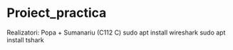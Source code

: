 # Proiect_practica
Realizatori: Popa + Sumanariu (C112 C)
sudo apt install wireshark
sudo apt install tshark
